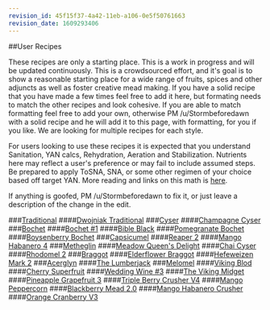 ```yaml
---
revision_id: 45f15f37-4a42-11eb-a106-0e5f50761663
revision_date: 1609293406
---
```



##User Recipes

These recipes are only a starting place. This is a work in progress and will be updated continuously. This is a crowdsourced effort, and it's goal is to show a reasonable starting place for a wide range of fruits, spices and other adjuncts as well as foster creative mead making. If you have a solid recipe that you have made a few times feel free to add it here, but formating needs to match the other recipes and look cohesive. If you are able to match formatting feel free to add your own, otherwise PM /u/Stormbeforedawn with a solid recipe and he will add it to this page, with formatting, for you if you like. We are looking for multiple recipes for each style. 

For users looking to use these recipes it is expected that you understand Sanitation, YAN calcs, Rehydration, Aeration and Stabilization. Nutrients here may reflect a user's preference or may fail to include assumed steps. Be prepared to apply ToSNA, SNA, or some other regimen of your choice based off target YAN. More reading and links on this math is [here](/process/process_summary).

If anything is goofed, PM /u/Stormbeforedawn to fix it, or just leave a description of the change in the edit.


###[Traditional](/userrecipes/traditional)
####[Dwojniak Traditional](/userrecipes/traditional#wiki_dwojniak_traditional)
###[Cyser](/userrecipes/cyser)
####[Champagne Cyser](/userrecipes/cyser#wiki_champagne_cyser)
###[Bochet](/userrecipes/bochet)
####[Bochet #1](/userrecipes/bochet#wiki_bochet_.231)
####[Bible Black](/userrecipes/bochet#wiki_bible_black)
####[Pomegranate Bochet](/userrecipes/bochet#wiki_pomegranate_bochet)
####[Boysenberry Bochet](/userrecipes/bochet#wiki_boysenberry_bochet)
###[Capsicumel](/userrecipes/capsicumel)
####[Reaper 2](/userrecipes/capsicumel#wiki_reaper_2)
####[Mango Habanero 4](/userrecipes/capsicumel#wiki_mango_habanero_4)
###[Metheglin](/userrecipes/metheglin)
####[Meadow Queen's Delight](/userrecipes/metheglin#wiki_meadow_queen.27s_delight)
####[Chai Cyser](/userrecipes/metheglin#wiki_chai_cyser)
####[Rhodomel 2](/userrecipes/metheglin#wiki_rhodomel_2)
###[Braggot](/userrecipes/braggot)
####[Elderflower Braggot](/userrecipes/braggot#wiki_elderflower_braggot)
####[Hefeweizen Mark 2](/userrecipes/braggot#wiki_hefeweizen_mark_2)
###[Acerglyn](/userrecipes/acerglyn)
####[The Lumberjack](/userrecipes/acerglyn#wiki_the_lumberjack)
###[Melomel](/userrecipes/melomel)
####[Viking Blod](/userrecipes/melomel#wiki_viking_blod)
####[Cherry Superfruit](/userrecipes/melomel#wiki_cherry_superfruit)
####[Wedding Wine #3](/userrecipes/melomel#wiki_wedding_wine_.233)
####[The Viking Midget](/userrecipes/melomel#wiki_the_viking_midget)
####[Pineapple Grapefruit 3](/userrecipes/melomel#wiki_pineapple_grapefruit_3)
####[Triple Berry Crusher V4](/userrecipes/melomel#wiki_triple_berry_crusher_v4)
####[Mango Peppercorn](/userrecipes/melomel#wiki_mango_peppercorn)
####[Blackberry Mead 2.0](/userrecipes/melomel#wiki_blackberry_mead_2.0)
####[Mango Habanero Crusher](/userrecipes/melomel#wiki_mango_habanero_crusher)
####[Orange Cranberry V3](/userrecipes/melomel#wiki_orange_cranberry_v3)